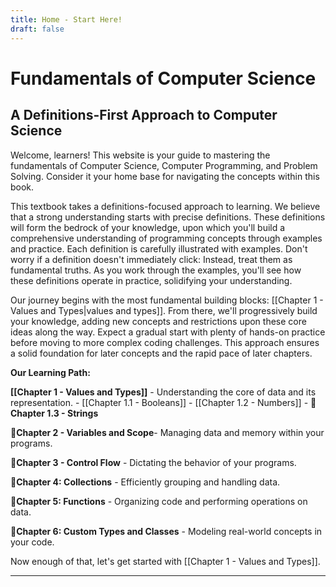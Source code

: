 ```yaml
---
title: Home - Start Here!
draft: false
---
```


# Fundamentals of Computer Science

## A Definitions-First Approach to Computer Science

Welcome, learners! This website is your guide to mastering the fundamentals of Computer Science, Computer Programming, and Problem Solving. Consider it your home base for navigating the concepts within this book.

This textbook takes a definitions-focused approach to learning. We believe that a strong understanding starts with precise definitions. These definitions will form the bedrock of your knowledge, upon which you'll build a comprehensive understanding of programming concepts through examples and practice. Each definition is carefully illustrated with examples. Don't worry if a definition doesn't immediately click: Instead, treat them as fundamental truths. As you work through the examples, you'll see how these definitions operate in practice, solidifying your understanding.

Our journey begins with the most fundamental building blocks: [[Chapter 1 - Values and Types|values and types]]. From there, we'll progressively build your knowledge, adding new concepts and restrictions upon these core ideas along the way. Expect a gradual start with plenty of hands-on practice before moving to more complex coding challenges. This approach ensures a solid foundation for later concepts and the rapid pace of later chapters.

**Our Learning Path:**

**[[Chapter 1 - Values and Types]]** - Understanding the core of data and its representation.
	- [[Chapter 1.1 - Booleans]]
	- [[Chapter 1.2 - Numbers]]
	- 🚧**Chapter 1.3 - Strings**

**🚧Chapter 2 - Variables and Scope**- Managing data and memory within your programs.

**🚧Chapter 3 - Control Flow** - Dictating the behavior of your programs.

**🚧Chapter 4: Collections** - Efficiently grouping and handling data.

**🚧Chapter 5: Functions** - Organizing code and performing operations on data.

**🚧Chapter 6: Custom Types and Classes** - Modeling real-world concepts in your code.

Now enough of that, let's get started with [[Chapter 1 - Values and Types]].


---
